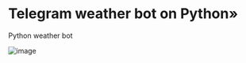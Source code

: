 # Telegram weather bot on Python»
Python weather bot

![image](https://user-images.githubusercontent.com/125242732/218498198-f2c4c763-93ba-4b83-b163-c34fda198d16.png)
